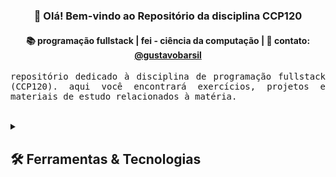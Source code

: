 <h3 align="center">👋 Olá! Bem-vindo ao Repositório da disciplina CCP120</h3>

<h4 align="center">
📚 programação fullstack | fei - ciência da computação | 💬 contato: <a href="https://www.linkedin.com/in/gustavobarsil/">@gustavobarsil</a>
</h4>

<p align="justify">
  <samp>repositório dedicado à disciplina de programação fullstack (CCP120). aqui você encontrará exercícios, projetos e materiais de estudo relacionados à matéria.
  </samp>
  <br> <br>
</p>

<details> 
  <summary><h2>🛠️ Ferramentas & Tecnologias</h2></summary>

  ![image](https://img.shields.io/badge/HTML5-E34F26?style=for-the-badge&logo=html5&logoColor=white)
</details>
